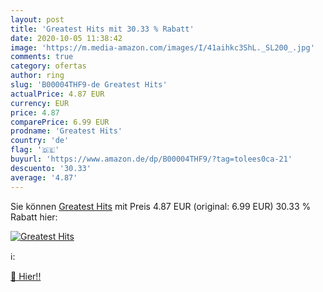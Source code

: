 ```yaml
---
layout: post
title: 'Greatest Hits mit 30.33 % Rabatt'
date: 2020-10-05 11:38:42
image: 'https://m.media-amazon.com/images/I/41aihkc3ShL._SL200_.jpg'
comments: true
category: ofertas
author: ring
slug: 'B00004THF9-de Greatest Hits'
actualPrice: 4.87 EUR
currency: EUR
price: 4.87
comparePrice: 6.99 EUR
prodname: 'Greatest Hits'
country: 'de'
flag: '🇩🇪'
buyurl: 'https://www.amazon.de/dp/B00004THF9/?tag=tolees0ca-21'
descuento: '30.33'
average: '4.87'
---
```


Sie können [Greatest Hits](https://www.amazon.de/dp/B00004THF9/?tag=tolees0ca-21) mit Preis 4.87 EUR (original: 6.99 EUR) 30.33 % Rabatt hier:

[![Greatest Hits](https://m.media-amazon.com/images/I/41aihkc3ShL._SL200_.jpg)](https://www.amazon.de/dp/B00004THF9/?tag=tolees0ca-21)

ℹ️:


[🛒 Hier!!](https://www.amazon.de/dp/B00004THF9/?tag=tolees0ca-21)
